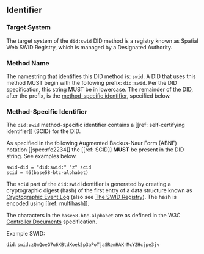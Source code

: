 ## Identifier

### Target System

The target system of the `did:swid` DID method is a registry known as Spatial
Web SWID Registry, which is managed by a Designated Authority.

### Method Name

The namestring that identifies this DID method is: `swid`. A DID that uses this
method MUST begin with the following prefix: `did:swid`. Per the DID
specification, this string MUST be in lowercase. The remainder of the DID, after
the prefix, is the [method-specific identifier](#method-specific-identifier),
specified below.

### Method-Specific Identifier

The `did:swid` method-specific identifier contains a [[ref:
self-certifying identifier]] (SCID) for the DID.
  
As specified in the following Augmented Backus-Naur Form (ABNF) notation
[[spec:rfc2234]] the [[ref: SCID]] **MUST** be present in the DID string. See
examples below.

```abnf
swid-did = "did:swid:" "z" scid
scid = 46(base58-btc-alphabet) 
```

The `scid` part of the `did:swid` identifier is generated by creating a cryptographic digest (hash)
of the first entry of a data structure known as [Cryptographic Event Log](https://digitalbazaar.github.io/cel-spec/#the-did-document-cel-specification)
(also see [The SWID Registry](#the-swid-registry)). The hash is encoded using [[ref: multihash]].

The characters in the `base58-btc-alphabet` are as defined in the W3C [Controller Documents](https://www.w3.org/TR/cid-1.0/#multibase-0) specification.

Example SWID:

```
did:swid:zQmQoeG7u6XBtdXoek5p3aPoTjaSRemHAKrMcY2Hcjpe3jv
```
